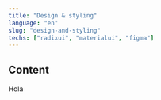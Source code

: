 ```yaml
---
title: "Design & styling"
language: "en"
slug: "design-and-styling"
techs: ["radixui", "materialui", "figma"]
---
```


## Content

Hola

